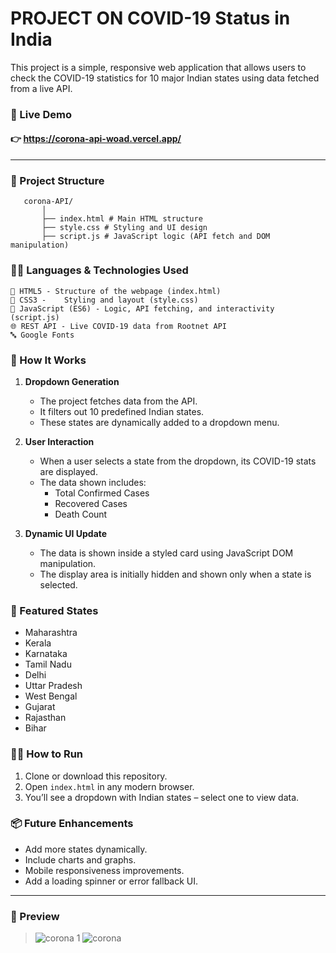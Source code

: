 
#  PROJECT ON COVID-19 Status in India

This project is a simple, responsive web application that allows users to check the COVID-19 statistics for 10 major Indian states using data fetched from a live API.
### 🔗 Live Demo 


#### 👉 https://corona-api-woad.vercel.app/
---

### 📁 Project Structure
       corona-API/
           │ 
           ├── index.html # Main HTML structure
           ├── style.css # Styling and UI design
           ├── script.js # JavaScript logic (API fetch and DOM manipulation)


### 🧑‍💻 Languages & Technologies Used
   
    🧾 HTML5	- Structure of the webpage (index.html)  
    🎨 CSS3 -	Styling and layout (style.css)
    📜 JavaScript (ES6) - Logic, API fetching, and interactivity (script.js)
    🌐 REST API - Live COVID-19 data from Rootnet API
    🔤 Google Fonts


### 🚀 How It Works

1. **Dropdown Generation**  
   - The project fetches data from the API.
   - It filters out 10 predefined Indian states.
   - These states are dynamically added to a dropdown menu.

2. **User Interaction**  
   - When a user selects a state from the dropdown, its COVID-19 stats are displayed.
   - The data shown includes:
     - Total Confirmed Cases
     - Recovered Cases
     - Death Count

3. **Dynamic UI Update**  
   - The data is shown inside a styled card using JavaScript DOM manipulation.
   - The display area is initially hidden and shown only when a state is selected.


### 🎯 Featured States

- Maharashtra  
- Kerala  
- Karnataka  
- Tamil Nadu  
- Delhi  
- Uttar Pradesh  
- West Bengal  
- Gujarat  
- Rajasthan  
- Bihar

### 🧑‍💻 How to Run

1. Clone or download this repository.
2. Open `index.html` in any modern browser.
3. You’ll see a dropdown with Indian states – select one to view data.

### 📦 Future Enhancements

- Add more states dynamically.
- Include charts and graphs.
- Mobile responsiveness improvements.
- Add a loading spinner or error fallback UI.
---
### 📸 Preview
> ![corona 1](https://github.com/user-attachments/assets/f5d20778-b8e8-40b8-9271-b361313a55b4)
> ![corona](https://github.com/user-attachments/assets/e0fa7ff8-cc65-4994-93fa-95378ee49d69)



